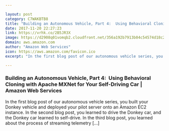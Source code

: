 ```yaml
---

layout: post
category: C7WAKBTB8
title: "Building an Autonomous Vehicle, Part 4:  Using Behavioral Cloning with Apache MXNet for Your Self-Driving Car | Amazon Web Services"
date: 2017-11-20 22:27:23
link: https://vrhk.co/2B5JR3X
image: https://d2908q01vomqb2.cloudfront.net/356a192b7913b04c54574d18c28d46e6395428ab/2017/06/23/6288c174-a286-4b65-9b3b-6199bfdaa1e0.png
domain: aws.amazon.com
author: "Amazon Web Services"
icon: https://aws.amazon.com/favicon.ico
excerpt: "In the first blog post of our autonomous vehicle series, you built your Donkey vehicle and deployed your pilot server onto an Amazon EC2 instance. In the second blog post, you learned to drive the Donkey car, and the Donkey car learned to self-drive. In the third blog post, you learned about the process of streaming telemetry […]"

---
```


### Building an Autonomous Vehicle, Part 4:  Using Behavioral Cloning with Apache MXNet for Your Self-Driving Car | Amazon Web Services

In the first blog post of our autonomous vehicle series, you built your Donkey vehicle and deployed your pilot server onto an Amazon EC2 instance. In the second blog post, you learned to drive the Donkey car, and the Donkey car learned to self-drive. In the third blog post, you learned about the process of streaming telemetry […]